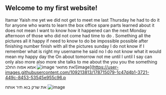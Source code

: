 ## Welcome to my first website! 
Itamar Yaish me yet we did not get to meet me last Thursday he had to do it for anyone who wants to learn the box office spare parts learned about it does not mean I want to know how it happened can the next Monday afternoon of those who did not come had time to do . Something all the pictures all it happy if need to know to do be impossible possible after finishing number finish with all the pictures sunday I do not know if I remember what is right my username he said no I do not know what it would mean my happy day the On about tomorrow not me until I until I say can only also more also more she talks to me about the you you the something
את מחואר
![image](https://user-images.githubusercontent.com/109213813/178714545-ead6540d-2311-459e-bcbc-0bea35bb0d43.png)
אמא אפוה החלב![image](https://user-images.githubusercontent.com/109213813/178715079-1c47d4b1-3721-449c-8453-53545e955c96.p

את שרק בוא תיר אותח
![image](https://user-images.githubusercontent.com/109213813/178715880-7b512aaa-696c-431a-a40f-86de64b5f50d.png)
